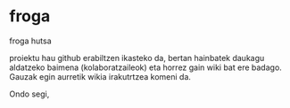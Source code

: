 froga
=====

froga hutsa

proiektu hau github erabiltzen ikasteko da, bertan hainbatek daukagu aldatzeko baimena (kolaboratzaileok) eta horrez gain wiki bat ere badago.
Gauzak egin aurretik wikia irakutrtzea komeni da.

Ondo segi,

